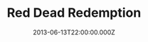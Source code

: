 ---
title: "Red Dead Redemption"
date: 2013-06-13T22:00:00.000Z
permalink: /almanac/games/2013-06-13-red-dead-redemption/index.html
platform: Xbox 360
rating: 3
---